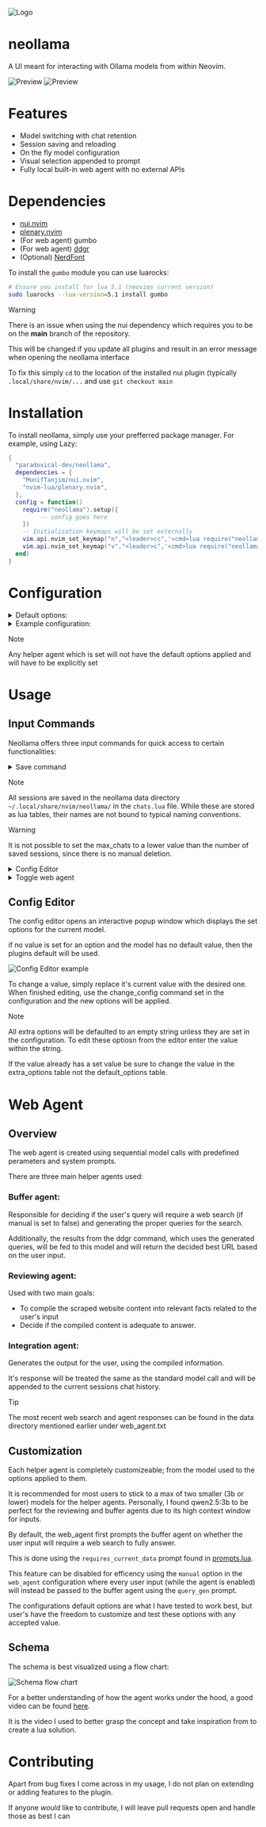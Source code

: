  ![Logo](https://i.imgur.com/anUqevI.png)

# neollama
A UI meant for interacting with Ollama models from within Neovim.

![Preview](https://i.imgur.com/IPheacL.png)
![Preview](https://i.imgur.com/tptRHMG.png)

# Features
- Model switching with chat retention
- Session saving and reloading
- On the fly model configuration
- Visual selection appended to prompt
- Fully local built-in web agent with no external APIs

# Dependencies
- [nui.nvim](https://github.com/MunifTanjim/nui.nvim)
- [plenary.nvim](https://github.com/nvim-lua/plenary.nvim)
- (For web agent) gumbo
- (For web agent) [ddgr](https://github.com/jarun/ddgr)
- (Optional) [NerdFont](https://www.nerdfonts.com/)

To install the `gumbo` module you can use luarocks:
```bash
# Ensure you install for lua 5.1 (neovims current version)
sudo luarocks --lua-version=5.1 install gumbo
```
> [!WARNING]
> 
> There is an issue when using the nui dependency which requires you to be on the **main** branch of the repository.
>
> This will be changed if you update all plugins and result in an error message when opening the neollama interface
>
> To fix this simply `cd` to the location of the installed nui plugin (typically `.local/share/nvim/...` and use `git checkout main`

# Installation
To install neollama, simply use your prefferred package manager. For example, using Lazy:
```lua
{
  "paradoxical-dev/neollama",
  dependencies = {
    "MunifTanjim/nui.nvim",
    "nvim-lua/plenary.nvim",
  },
  config = function()
    require("neollama").setup({
         -- config goes here
    })
    -- Initialization keymaps will be set externally
    vim.api.nvim_set_keymap("n","<leader>cc",'<cmd>lua require("neollama").initialize()<CR>',{ noremap = true, silent = true })
    vim.api.nvim_set_keymap("v","<leader>c",'<cmd>lua require("neollama").initialize()<CR>',{ noremap = true, silent = true })
  end)
}
```

# Configuration

<details>
  <summary>Default options:</summary>

  ```lua
  {
    autoscroll = true,
    hide_cursor = true, -- Decides if cursor will be hidden in menu windows
    max_chats = 10, -- Maximum number of persistent sessions
    hide_pasted_text = true, -- Appended visual selection will be hidden from chat window if set to true
    local_port = "http://localhost:11434/api", -- Endpoint must include /api not just the port
    params = {
      model = "llama3.1", -- Must be changed If llama3.1 is not available
      stream = false,
      default_options = { -- If a default setting is not explicitly set the models default will be used instead
        mirostat = 0,
        mirostat_eta = 0.1,
        mirostat_tau = 5.0,
        num_ctx = 2048,
        repeat_last_n = 64,
        repeat_penalty = 1.1,
        temperature = 0.8,
        seed = 0,
        tfs_z = 1.0,
        num_predict = 128,
        top_k = 40,
        top_p = 40,
      },
      extra_opts = {
        -- Visit https://github.com/ollama/ollama/blob/main/docs/api.md for example values
        num_keep = "",
        typical_p = "",
        presence_penalty = "",
        frequency_penalty = "",
        penalize_newline = "",
        numa = "",
        num_batch = "",
        num_gpu = "",
      },
    },
    web_agent = { -- See `Web Agent` section for more details
      enabled = true, -- Default option for new sessions
      manual = false,
      include_sources = true, -- Append sources or queries to chat response
      include_queries = true,
      spinner_hl = { link = "Comment" },
      user_agent = -- User-Agent header to simulate browser
      "Mozilla/5.0 (X11; Linux x86_64) AppleWebKit/537.36 (KHTML, like Gecko) Chrome/96.0.4664.110 Safari/537.36",
      timeout = 15,
      content_limit = 4000, -- Word count limit for scraped content
      retry_count = 3, -- Attempts to retry a single URL before continuing
      agent_models = { -- Customize the helper agents
        use_current = true, -- If true then the below config will be ignored
        buffer_agent = { model = "llama3.2" },
        reviewing_agent = {
          model = "llama3.2",
          options = {
            num_ctx = 4096,
            temperature = 0.2,
            top_p = 0.1,
          },
        },
        integration_agent = {
          model = "llama3.1",
          options = {
            num_ctx = 4096,
          },
        },
      },
    },
    layout = {
      border = {
        default = "rounded", -- single|double|rounded|solid
      },
      size = {
        width = "70%", -- Size and position can be percent string or integer
        height = "80%",
      },
      position = "50%",
      hl = {
        title = { link = "Comment" },
        default_border = { link = "FloatBorder" },
      },
      popup = {
        hl = {
          user_header = { link = "Keyword" },
          model_header = { link = "Function" },
          virtual_text = { link = "Conditional" },
        },
        virtual_text = { "╒", "│", "╘" }, -- The text which encapsulates the model response
      },
      input = {
        icon = ">",
        hl = { link = "Comment"}, -- Controls the highlight given to the user input in the main chat window
      },
      model_picker = {
        icon = "",
        hl = { link = "Keyword" },
      },
      session_picker = {
        default_icon = "󰄰 ",
        current_icon = "󰄴 ",
        current_hl = { link = "Keyword" },
        default_hl = { link = "Comment" },
      },
    },
    keymaps = {
      -- These keymaps will only be applied when within neollama session and will be reverted when the session is hidden or closed
      toggle_layout = "<leader>ct",
      window_next = "}",
      window_prev = "{",
      change_config = "<leader>cs",
    },
  }
  ```
</details>

<details>
  <summary>Example configuration:</summary>
  
  ```lua
  {
    params = {
      model = "llama3.1:latest",
      stream = true,
    },
    web_agent = {
      agent_models = {
        use_current = false,
        buffer_agent = { model = "qwen2.5:3b" },
        reviewing_agent = { model = "qwen2.5:3b", options = { num_ctx = 4096 } },
        -- You can set any agent to use the current model using this global
        -- Any options applied to an agent using this global will not be applied to the sessions current model
        integration_agent = { model = _G.NeollamaModel, options = { temperature = 0.5 } }
      },
    },
    layout = {
      border = {
        default = "double",
      },
      input = {
        hl = { fg = "#C9C7CD", bold = true, italic = true },
      },
    },
  }
  ```
</details>

> [!NOTE]
> 
> Any helper agent which is set will not have the default options applied and will have to be explicitly set

# Usage

## Input Commands
Neollama offers three input commands for quick access to certain functionalities:

<details>
  <summary>Save command</summary>
  
  Using `/s` from the input window you are able to save the current session. 
  
  Saving the session saves all aspects of the current session including the current model with set parameters and the current chat history. 

  If ypu attempt to save a chat and the `max_xhats` limit has been reached, you'll be prompted to overwrite an existing session which will then be lost.

</details>

> [!NOTE]
>
> All sessions are saved in the neollama data directory `~/.local/share/nvim/neollama/` in the `chats.lua` file. While these are stored as lua tables, their names are not bound to typical naming conventions.

> [!WARNING]
> 
> It is not possible to set the max_chats to a lower value than the number of saved sessions, since there is no manual deletion.

<details>
  <summary>Config Editor</summary>

  
  The `/c` command allows you to enter the config editor for on-the-fly tuning of model parameters. 

  See [Config Editor](#config-editor) section for more details.
  
</details>

<details>
  <summary>Toggle web agent</summary>

  The `/w` command toggles the web_agent. The current status of the web agent is denoted by the symbol next to the model name in the main chat window.
  
</details>

## Config Editor
The config editor opens an interactive popup window which displays the set options for the current model. 

if no value is set for an option and the model has no default value, then the plugins default will be used. 

![Config Editor example](https://i.imgur.com/gSIcdmk.png)

To change a value, simply replace it's current value with the desired one. When finished editing, use the change_config command set in the configuration and the new options will be applied.

> [!NOTE]
>
> All extra options will be defaulted to an empty string unless they are set in the configuration. To edit these optiosn from the editor enter the value within the string.
>
> If the value already has a set value be sure to change the value in the extra_options table not the default_options table.

# Web Agent

## Overview
The web agent is created using sequential model calls with predefined perameters and system prompts. 

There are three main helper agents used:

### Buffer agent:

Responsible for deciding if the user's query will require a web search (if manual is set to false) and generating the proper queries for the search. 

Additionally, the results from the ddgr command, which uses the generated queries, will be fed to this model and will return the decided best URL based on the user input.

### Reviewing agent:

Used with two main goals:
  - To compile the scraped website content into relevant facts related to the user's input
  - Decide if the compiled content is adequate to answer. 

### Integration agent:

Generates the output for the user, using the compiled information. 

It's response will be treated the same as the standard model call and will be appended to the current sessions chat history.

> [!TIP]
>
> The most recent web search and agent responses can be found in the data directory mentioned earlier under web_agent.txt

## Customization
Each helper agent is completely customizeable; from the model used to the options applied to them.

It is recommended for most users to stick to a max of two smaller (3b or lower) models for the helper agents. Personally, I found qwen2.5:3b to be perfect for the reviewing and buffer agents due to its high context window for inputs.

By default, the web_agent first prompts the buffer agent on whether the user input will require a web search to fully answer.

This is done using the `requires_current_data` prompt found in [prompts.lua](/lua/neollama/web_agent/prompts.lua). 

This feature can be disabled for efficency using the `manual` option in the `web_agent` configuration where every user input (while the agent is enabled) will instead be passed to the buffer agent using the `query_gen` prompt.

The configurations default options are what I have tested to work best, but user's have the freedom to customize and test these options with any accepted value.

## Schema
The schema is best visualized using a flow chart:

![Schema flow chart](https://i.imgur.com/Z31tUKu.png)

For a better understanding of how the agent works under the hood, a good video can be found [here](https://www.youtube.com/watch?v=ZE6t9trCRnw).

It is the video I used to better grasp the concept and take inspiration from to create a lua solution.

# Contributing
Apart from bug fixes I come across in my usage, I do not plan on extending or adding features to the plugin.

If anyone *would* like to contribute, I will leave pull requests open and handle those as best I can
